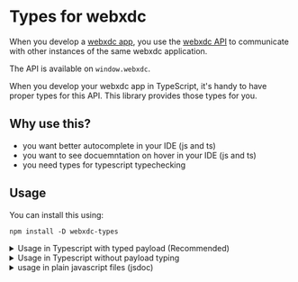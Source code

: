# Types for webxdc

When you develop a [webxdc app](https://webxdc.org), you use the [webxdc
API](https://docs.webxdc.org/spec.html) to communicate with other instances of
the same webxdc application.

The API is available on `window.webxdc`.

When you develop your webxdc app in TypeScript, it's handy to have proper
types for this API. This library provides those types for you.

## Why use this?

- you want better autocomplete in your IDE (js and ts)
- you want to see docuemntation on hover in your IDE (js and ts)
- you need types for typescript typechecking

## Usage

You can install this using:

```shell
npm install -D webxdc-types
```

<details>
<summary> Usage in Typescript with typed payload (Recommended) </summary>

You should have a type that describes your webxdc payload structure in use
by your application:

```typescript
type Payload = {
  label: string;
  value: number;
};
```

Once you have a `Payload` type, you can declare the type of `window.webxdc` in
your application:

```typescript
import { WebXdc } from "webxdc-types";

declare global {
  interface Window {
    webxdc: WebXdc<Payload>;
  }
}
```

(write this in a file that is picked up by the typescript compiler, paths like `src/types.d.ts` or `src/global.d.ts` should work)

Now `window.webxdc` should be fully typed.

</details>

<details>
<summary> Usage in Typescript without payload typing </summary>

Use this if you just want completions for the api, but not for the status update payloads, they will get the `any` type with this method.

```typescript
import "webxdc-types/dist/global";
// or
/// <reference types="webxdc-types/dist/global" />
```

Now `window.webxdc` should be typed.

</details>

<details>
<summary> 
usage in plain javascript files (jsdoc)
</summary>

If your IDE supports it (vscode and it's forks do), you can add `//@ts-check` to the top of your javascript file to enable typescript type checking for it.

you can then type variables like this

```js
//@ts-check

/** @type {number} documentation of the value */
const my_var = 8;
```

You can use this to import the webxdc types when you need them to type your functions:

```js
/**
 * @typedef {any} MyPayload
 * @typedef {import('webxdc-types').XDCFile} XDCFile
 * @typedef {import('webxdc-types').ReceivedStatusUpdate<MyPayload>} ReceivedStatusUpdate
 * @typedef {import('webxdc-types').SendingStatusUpdate<MyPayload>} SendingStatusUpdate
 * @typedef {import('webxdc-types').Webxdc<MyPayload>} Webxdc
 */
// note that this does not set `window.webxdc` for you follow the steps below for that.
```

### Without typed payloads

If you just want the api and not want to type your payloads you can import the types for `window.webxdc` like this:

```
/** @typedef {import('webxdc-types/dist/global')} */
```

### With typed payloads

For this you need to create a `mytypes.d.ts` file declaring your payload type:

```typescript
import { WebXdc } from "webxdc-types";

// do your own payload type here
type Payload = {
  label: string;
  value: number;
};

declare global {
  interface Window {
    webxdc: WebXdc<Payload>;
  }
}
```

Then import this file like this:

```js
/** @typedef {import('./my_types')} */
```

</details>
